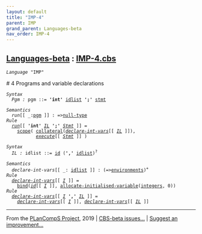 ```yaml
---
layout: default
title: "IMP-4"
parent: IMP
grand_parent: Languages-beta
nav_order: IMP-4
---
```


[Languages-beta] : [IMP-4.cbs]
-----------------------------

<div class="highlighter-rouge"><pre class="highlight"><code><i class="keyword">Language</i> <span id="Language_IMP">"IMP"</span></code></pre></div>
# <span id="SectionNumber_4">4</span> Programs and variable declarations

<div class="highlighter-rouge"><pre class="highlight"><code><i class="keyword">Syntax</i>
  <i class="keyword"></i><i class="var"><i class="var"><span id="VariableStem_Pgm">Pgm</span></i> :</i> <span class="syn-name"><span id="SyntaxName_pgm">pgm</span></span> ::= <b class="atom">'int'</b> <span class="syn-name"><a href="#SyntaxName_idlist">idlist</a></span> <b class="atom">';'</b> <span class="syn-name"><a href="../IMP-3/index.html#SyntaxName_stmt">stmt</a></span></code></pre></div>

<div class="highlighter-rouge"><pre class="highlight"><code><i class="keyword">Semantics</i>
  <i class="sem-name"><span id="SemanticsName_run">run</span></i>[[ _:<span class="syn-name"><a href="#SyntaxName_pgm">pgm</a></span> ]] : =><span class="name"><a href="../../../../../Funcons-beta/Values/Primitive/Null/index.html#Name_null-type">null-type</a></span>
<i class="keyword">Rule</i>
  <i class="sem-name"><a href="#SemanticsName_run">run</a></i>[[ <b class="atom">'int'</b> <span id="Variable49_IL"><i class="var"><a href="#VariableStem_IL">IL</a></i></span> <b class="atom">';'</b> <span id="Variable56_Stmt"><i class="var"><a href="../IMP-3/index.html#VariableStem_Stmt">Stmt</a></i></span> ]] = 
    <span class="name"><a href="../../../../../Funcons-beta/Computations/Normal/Binding/index.html#Name_scope">scope</a></span>( <span class="name"><a href="../../../../../Funcons-beta/Computations/Normal/Binding/index.html#Name_collateral">collateral</a></span>(<i class="sem-name"><a href="#SemanticsName_declare-int-vars">declare-int-vars</a></i>[[ <a href="#Variable49_IL"><i class="var">IL</i></a> ]]), 
           <i class="sem-name"><a href="../IMP-3/index.html#SemanticsName_execute">execute</a></i>[[ <a href="#Variable56_Stmt"><i class="var">Stmt</i></a> ]] )</code></pre></div>


<div class="highlighter-rouge"><pre class="highlight"><code><i class="keyword">Syntax</i>
  <i class="keyword"></i><i class="var"><i class="var"><span id="VariableStem_IL">IL</span></i> :</i> <span class="syn-name"><span id="SyntaxName_idlist">idlist</span></span> ::= <span class="syn-name"><a href="../IMP-1/index.html#SyntaxName_id">id</a></span> (<b class="atom">','</b> <span class="syn-name"><a href="#SyntaxName_idlist">idlist</a></span>)<sup class="sup">?</sup></code></pre></div>

<div class="highlighter-rouge"><pre class="highlight"><code><i class="keyword">Semantics</i>
  <i class="sem-name"><span id="SemanticsName_declare-int-vars">declare-int-vars</span></i>[[ _: <span class="syn-name"><a href="#SyntaxName_idlist">idlist</a></span> ]] : (=><span class="name"><a href="../../../../../Funcons-beta/Computations/Normal/Binding/index.html#Name_environments">environments</a></span>)<sup class="sup">+</sup>
<i class="keyword">Rule</i>
  <i class="sem-name"><a href="#SemanticsName_declare-int-vars">declare-int-vars</a></i>[[ <span id="Variable160_I"><i class="var"><a href="../IMP-1/index.html#VariableStem_I">I</a></i></span> ]] =
    <span class="name"><a href="../../../../../Funcons-beta/Computations/Normal/Binding/index.html#Name_bind">bind</a></span>(<i class="sem-name"><a href="../IMP-1/index.html#SemanticsName_id">id</a></i>[[ <a href="#Variable160_I"><i class="var">I</i></a> ]], <span class="name"><a href="../../../../../Funcons-beta/Computations/Normal/Storing/index.html#Name_allocate-initialised-variable">allocate-initialised-variable</a></span>(<span class="name"><a href="../../../../../Funcons-beta/Values/Primitive/Integers/index.html#Name_integers">integers</a></span>, 0))
<i class="keyword">Rule</i>
  <i class="sem-name"><a href="#SemanticsName_declare-int-vars">declare-int-vars</a></i>[[ <span id="Variable209_I"><i class="var"><a href="../IMP-1/index.html#VariableStem_I">I</a></i></span> <b class="atom">','</b> <span id="Variable216_IL"><i class="var"><a href="#VariableStem_IL">IL</a></i></span> ]] = 
    <i class="sem-name"><a href="#SemanticsName_declare-int-vars">declare-int-vars</a></i>[[ <a href="#Variable209_I"><i class="var">I</i></a> ]], <i class="sem-name"><a href="#SemanticsName_declare-int-vars">declare-int-vars</a></i>[[ <a href="#Variable216_IL"><i class="var">IL</i></a> ]]</code></pre></div>


____

From the [PLanCompS Project], 2019 | [CBS-beta issues...] | [Suggest an improvement...]

[IMP-4.cbs]: IMP-4.cbs 
  "CBS SOURCE FILE"
[Funcons-beta]: /CBS-beta/docs/Funcons-beta
 "FUNCONS-BETA"
[Unstable-Funcons-beta]: /CBS-beta/docs/Unstable-Funcons-beta
  "UNSTABLE-FUNCONS-BETA"
[Languages-beta]: /CBS-beta/docs/Languages-beta
  "LANGUAGES-BETA"
[Unstable-Languages-beta]: /CBS-beta/docs/Unstable-Languages-beta
  "UNSTABLE-LANGUAGES-BETA"
[CBS-beta]:  "CBS-BETA"
[PLanCompS Project]: http://plancomps.org
  "PROGRAMMING LANGUAGE COMPONENTS AND SPECIFICATIONS PROJECT HOME PAGE"
[CBS-beta issues...]: https://github.com/plancomps/plancomps.github.io/issues
  "CBS-BETA ISSUE REPORTS ON GITHUB"
[Suggest an improvement...]: mailto:plancomps@gmail.com?Subject=CBS-beta%20-%20comment&Body=Re%3A%20CBS-beta%20specification%20at%20IMP/IMP-4/IMP-4.cbs%0A%0AComment/Query/Issue/Suggestion%3A%0A%0A%0ASignature%3A%0A 
  "GENERATE AN EMAIL TEMPLATE"
